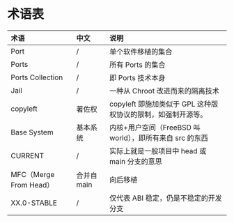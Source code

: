 # 术语表

|术语 | 中文 | 说明|
|:---|:---|:---|
|Port|/|单个软件移植的集合|
|Ports|/|所有 Ports 的集合|
|Ports Collection|/|即 Ports 技术本身|
|Jail|/|一种从 Chroot 改进而来的隔离技术|
|copyleft|著佐权|copyleft 即施加类似于 GPL 这种版权协议的限制，如强制开源等。|
|Base System|基本系统|内核+用户空间（FreeBSD 叫 world），即所有来自 src 的东西|
|CURRENT|/|实际上就是一般项目中 head 或 main 分支的意思|
|MFC（Merge From Head）|合并自 main|向后移植|
|XX.0-STABLE|/|仅代表 ABI 稳定，仍是不稳定的开发分支|
